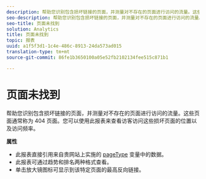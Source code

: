 ```yaml
---
description: 帮助您识别包含损坏链接的页面，并测量对不存在的页面进行访问的流量。这些页面通常称为 404 页面。您可以使用此报表来查看访客访问这些损坏页面的位置以及访问频率。
seo-description: 帮助您识别包含损坏链接的页面，并测量对不存在的页面进行访问的流量。这些页面通常称为 404 页面。您可以使用此报表来查看访客访问这些损坏页面的位置以及访问频率。
seo-title: 页面未找到
solution: Analytics
title: 页面未找到
topic: 报表
uuid: a1f5f3d1-1c4e-486c-8913-24da573ad015
translation-type: tm+mt
source-git-commit: 86fe1b3650100a05e52fb2102134fee515c871b1

---
```



# 页面未找到

帮助您识别包含损坏链接的页面，并测量对不存在的页面进行访问的流量。这些页面通常称为 404 页面。您可以使用此报表来查看访客访问这些损坏页面的位置以及访问频率。

**属性**

* 此报表直接引用来自贵网站上实施的 [pageType](https://marketing.adobe.com/resources/help/en_US/sc/implement/index.html?f=c_pagetype) 变量中的数据。
* 此报表可通过趋势和排名两种格式查看。
* 单击放大镜图标可显示到该特定页面的最高反向链接。

